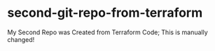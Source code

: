 # second-git-repo-from-terraform
My Second Repo was Created from Terraform Code; This is manually changed!
 
